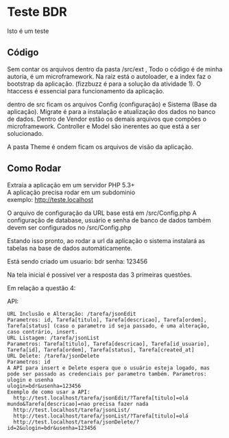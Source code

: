 Teste BDR
====
Isto é um teste

Código
-----
Sem contar os arquivos dentro da pasta /src/ext , Todo o código é de minha autoria, é um microframework.
Na raiz está o autoloader, e a index faz o bootstrap da aplicação. (fizzbuzz é para a solução da atividade 1).
O htaccess é essencial para funcionamento da aplicação.

dentro de src ficam os arquivos Config (configuração) e Sistema (Base da aplicação).
Migrate é para a instalação e atualização dos dados no banco de dados.
Dentro de Vendor estão os demais arquivos que compões o microframework.
Controller e Model são inerentes ao que está a ser solucionado.

A pasta Theme é ondem ficam os arquivos de visão da aplicação.

Como Rodar
-----
Extraia a aplicação em um servidor PHP 5.3+  
A aplicação precisa rodar em um subdominio   
 exemplo: http://teste.localhost

O arquivo de configuração da URL base está em /src/Config.php
A configuração de database, usuário e senha de banco de dados
também devem ser configurados no /src/Config.php

Estando isso pronto, ao rodar a url da aplicação o sistema instalará as tabelas na base de dados automáticamente.

Está sendo criado um usuario: bdr  senha: 123456

Na tela inicial é possivel ver a resposta das 3 primeiras questões.


Em relação a questão 4:

API:

    URL Inclusão e Alteração: /tarefa/jsonEdit
    Parametros: id, Tarefa[titulo], Tarefa[descricao], Tarefa[ordem], Tarefa[status] (caso o parametro id seja passado, é uma alteração, caso contrário, insert.
    URL Listagem: /tarefa/jsonList
    Parametros: Tarefa[titulo], Tarefa[descricao], Tarefa[id_usuario], Tarefa[id], Tarefa[ordem], Tarefa[status], Tarefa[created_at]
    URL Delete: /tarefa/jsonDelete
    Parametros: id    
    A API para insert e Delete espera que o usuário esteja logado, mas pode ser passado as credenciais por parametro também. Parametros: ulogin e usenha
    ulogin=bdr&usenha=123456
    Exemplo de como usar a API:
      http://test.localhost/tarefa/jsonEdit/?Tarefa[titulo]=olá mundo&Tarefa[descricao]=nao precisa fazer nada
      http://test.localhost/tarefa/jsonList/
      http://test.localhost/tarefa/jsonList/?Tarefa[titulo]=olá
      http://test.localhost/tarefa/jsonDelete/?id=2&ulogin=bdr&usenha=123456